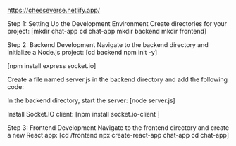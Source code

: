 https://cheeseverse.netlify.app/

Step 1: Setting Up the Development Environment
Create directories for your project:
[mkdir chat-app
cd chat-app
mkdir backend
mkdir frontend]



Step 2: Backend Development
Navigate to the backend directory and initialize a Node.js project:
[cd backend
npm init -y]



[npm install express socket.io]



Create a file named server.js in the backend directory and add the following code:


In the backend directory, start the server:
[node server.js]



Install Socket.IO client:
[npm install socket.io-client
]




Step 3: Frontend Development
Navigate to the frontend directory and create a new React app:
[cd /frontend
npx create-react-app chat-app
cd chat-app]





